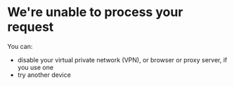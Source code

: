 # We're unable to process your request

You can:
- disable your virtual private network (VPN), or browser or proxy server, if you use one
- try another device
